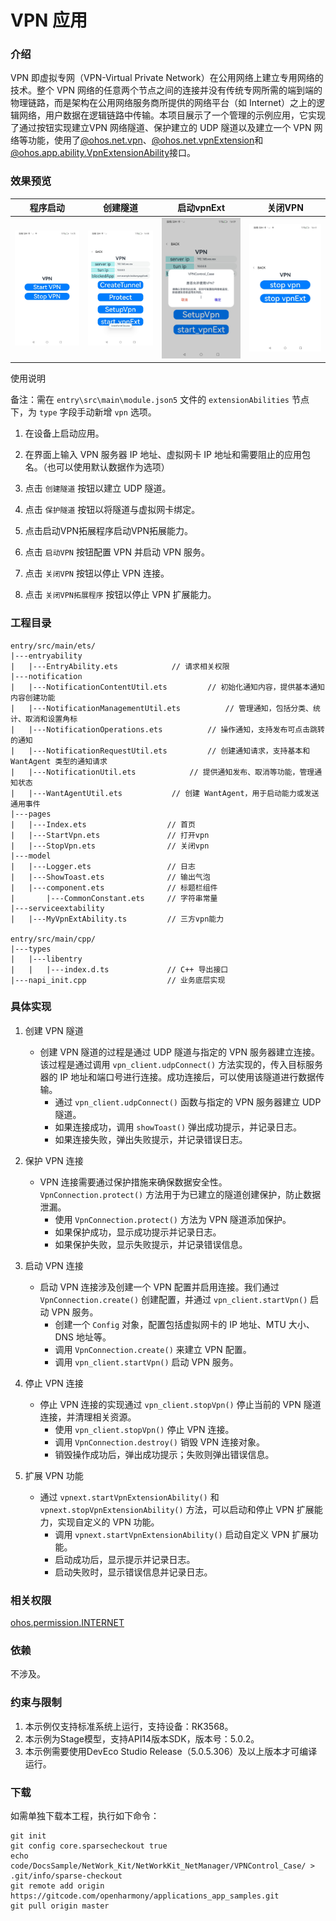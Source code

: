 # VPN 应用

### 介绍

VPN 即虚拟专网（VPN-Virtual Private Network）在公用网络上建立专用网络的技术。整个 VPN 网络的任意两个节点之间的连接并没有传统专网所需的端到端的物理链路，而是架构在公用网络服务商所提供的网络平台（如 Internet）之上的逻辑网络，用户数据在逻辑链路中传输。本项目展示了一个管理的示例应用，它实现了通过按钮实现建立VPN 网络隧道、保护建立的 UDP 隧道以及建立一个 VPN 网络等功能，使用了[@ohos.net.vpn](https://gitcode.com/openharmony/docs/blob/master/zh-cn/application-dev/reference/apis-network-kit/js-apis-net-vpn.md)、[@ohos.net.vpnExtension](https://gitcode.com/openharmony/docs/blob/master/zh-cn/application-dev/reference/apis-network-kit/js-apis-net-vpnExtension.md)和[@ohos.app.ability.VpnExtensionAbility](https://gitcode.com/openharmony/docs/blob/master/zh-cn/application-dev/reference/apis-network-kit/js-apis-VpnExtensionAbility.md)接口。

### 效果预览

| 程序启动                            | 创建隧道                                | 启动vpnExt                             | 关闭VPN                             |
| ----------------------------------- | --------------------------------------- | -------------------------------------- | ----------------------------------- |
| <img src="screenshots/Vpn_Index.jpg" width="300" /> | <img src="screenshots/Create_Tunnel.jpg" width="300" /> | <img src="screenshots/Start_VpnExt.jpg" width="300" /> | <img src="screenshots/Stop_Vpn.jpg" width="300" /> |

使用说明

备注：需在 `entry\src\main\module.json5` 文件的 `extensionAbilities` 节点下，为 `type` 字段手动新增 `vpn` 选项。

1. 在设备上启动应用。

2. 在界面上输入 VPN 服务器 IP 地址、虚拟网卡 IP 地址和需要阻止的应用包名。（也可以使用默认数据作为选项）

3. 点击 `创建隧道` 按钮以建立 UDP 隧道。

4. 点击 `保护隧道` 按钮以将隧道与虚拟网卡绑定。

5. 点击启动VPN拓展程序启动VPN拓展能力。

6. 点击 `启动VPN` 按钮配置 VPN 并启动 VPN 服务。

7. 点击 `关闭VPN` 按钮以停止 VPN 连接。

8. 点击 `关闭VPN拓展程序` 按钮以停止 VPN 扩展能力。

   

### 工程目录

```
entry/src/main/ets/
|---entryability
|   |---EntryAbility.ets            // 请求相关权限
|---notification
|   |---NotificationContentUtil.ets			// 初始化通知内容，提供基本通知内容创建功能
|   |---NotificationManagementUtil.ets			// 管理通知，包括分类、统计、取消和设置角标
|   |---NotificationOperations.ets			// 操作通知，支持发布可点击跳转的通知
|   |---NotificationRequestUtil.ets			// 创建通知请求，支持基本和 WantAgent 类型的通知请求
|   |---NotificationUtil.ets			// 提供通知发布、取消等功能，管理通知状态
|   |---WantAgentUtil.ets			// 创建 WantAgent，用于启动能力或发送通用事件
|---pages
|   |---Index.ets                  // 首页
|   |---StartVpn.ets               // 打开vpn
|   |---StopVpn.ets                // 关闭vpn
|---model
|   |---Logger.ets                 // 日志
|   |---ShowToast.ets              // 输出气泡
|   |---component.ets              // 标题栏组件
|       |---CommonConstant.ets     // 字符串常量
|---serviceextability
|   |---MyVpnExtAbility.ts         // 三方vpn能力

entry/src/main/cpp/
|---types
|   |---libentry
|   |   |---index.d.ts             // C++ 导出接口
|---napi_init.cpp                  // 业务底层实现
```

### 具体实现

1. 创建 VPN 隧道

   - 创建 VPN 隧道的过程是通过 UDP 隧道与指定的 VPN 服务器建立连接。该过程是通过调用 `vpn_client.udpConnect()` 方法实现的，传入目标服务器的 IP 地址和端口号进行连接。成功连接后，可以使用该隧道进行数据传输。
     - 通过 `vpn_client.udpConnect()` 函数与指定的 VPN 服务器建立 UDP 隧道。
     - 如果连接成功，调用 `showToast()` 弹出成功提示，并记录日志。
     - 如果连接失败，弹出失败提示，并记录错误日志。

2. 保护 VPN 连接

   - VPN 连接需要通过保护措施来确保数据安全性。`VpnConnection.protect()` 方法用于为已建立的隧道创建保护，防止数据泄漏。
     - 使用 `VpnConnection.protect()` 方法为 VPN 隧道添加保护。
     - 如果保护成功，显示成功提示并记录日志。
     - 如果保护失败，显示失败提示，并记录错误信息。

3. 启动 VPN 连接

   - 启动 VPN 连接涉及创建一个 VPN 配置并启用连接。我们通过 `VpnConnection.create()` 创建配置，并通过 `vpn_client.startVpn()` 启动 VPN 服务。
     - 创建一个 `Config` 对象，配置包括虚拟网卡的 IP 地址、MTU 大小、DNS 地址等。
     - 调用 `VpnConnection.create()` 来建立 VPN 配置。
     - 调用 `vpn_client.startVpn()` 启动 VPN 服务。

4. 停止 VPN 连接

   - 停止 VPN 连接的实现通过 `vpn_client.stopVpn()` 停止当前的 VPN 隧道连接，并清理相关资源。
       - 使用 `vpn_client.stopVpn()` 停止 VPN 连接。
       - 调用 `VpnConnection.destroy()` 销毁 VPN 连接对象。
       - 销毁操作成功后，弹出成功提示；失败则弹出错误信息。

5. 扩展 VPN 功能

   - 通过 `vpnext.startVpnExtensionAbility()` 和 `vpnext.stopVpnExtensionAbility()` 方法，可以启动和停止 VPN 扩展能力，实现自定义的 VPN 功能。
       - 调用 `vpnext.startVpnExtensionAbility()` 启动自定义 VPN 扩展功能。
       - 启动成功后，显示提示并记录日志。
       - 启动失败时，显示错误信息并记录日志。

### 相关权限

[ohos.permission.INTERNET](https://gitcode.com/openharmony/docs/blob/master/zh-cn/application-dev/security/AccessToken/permissions-for-all.md#ohospermissioninternet)

### 依赖

不涉及。

### 约束与限制

1. 本示例仅支持标准系统上运行，支持设备：RK3568。
2. 本示例为Stage模型，支持API14版本SDK，版本号：5.0.2。
3. 本示例需要使用DevEco Studio Release（5.0.5.306）及以上版本才可编译运行。

### 下载

如需单独下载本工程，执行如下命令：

``` 
git init
git config core.sparsecheckout true
echo code/DocsSample/NetWork_Kit/NetWorkKit_NetManager/VPNControl_Case/ > .git/info/sparse-checkout
git remote add origin https://gitcode.com/openharmony/applications_app_samples.git
git pull origin master
```